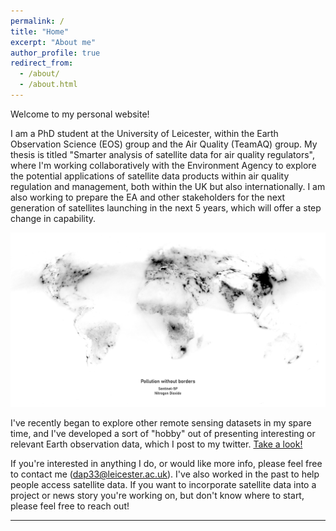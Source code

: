 ```yaml
---
permalink: /
title: "Home"
excerpt: "About me"
author_profile: true
redirect_from: 
  - /about/
  - /about.html
---
```


Welcome to my personal website! 

I am a PhD student at the University of Leicester, within the Earth Observation Science (EOS) group and the Air Quality (TeamAQ) group. My thesis is titled "Smarter analysis of satellite data for air quality regulators", where I'm working collaboratively with the Environment Agency to explore the potential applications of satellite data products within air quality regulation and management, both within the UK but also internationally. I am also working to prepare the EA and other stakeholders for the next generation of satellites launching in the next 5 years, which will offer a step change in capability.

![Tropospheric NO2 over the UK](/images/Global_NO2.png)  
<style><sub><sub>Tropospheric NO2 averaged over 2021. Data from TROPOMI/ESA, oversampled onto a 0.1 x 0.1 degree grid.</sub></sub> {text-align: right}</style>




I've recently began to explore other remote sensing datasets in my spare time, and I've developed a sort of "hobby" out of presenting interesting or relevant Earth observation data, which I post to my twitter. [Take a look!](https://www.twitter.com/Sentinel_DanP)

If you're interested in anything I do, or would like more info, please feel free to contact me (dap33@leicester.ac.uk). I've also worked in the past to help people access satellite data. If you want to incorporate satellite data into a project or news story you're working on, but don't know where to start, please feel free to reach out! 

---


